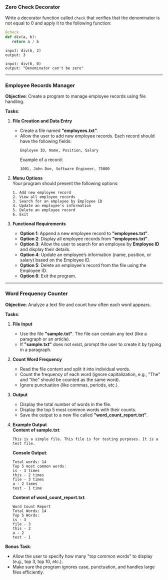 ### Zero Check Decorator

Write a decorator function called `check` that verifies that the denominator is not equal to 0 and apply it to the following function:

```python
@check
def div(a, b):
   return a / b
```

```
input: div(6, 2)
output: 3
```

```
input: div(6, 0)
output: "Denominator can't be zero"
```

---

### **Employee Records Manager**
**Objective**: Create a program to manage employee records using file handling.  

**Tasks**:  
1. **File Creation and Data Entry**  
   - Create a file named **"employees.txt"**.  
   - Allow the user to add new employee records. Each record should have the following fields:  
     ```
     Employee ID, Name, Position, Salary
     ```
     Example of a record:  
     ```
     1001, John Doe, Software Engineer, 75000
     ```

2. **Menu Options**  
   Your program should present the following options:  
   ```
   1. Add new employee record
   2. View all employee records
   3. Search for an employee by Employee ID
   4. Update an employee's information
   5. Delete an employee record
   6. Exit
   ```

3. **Functional Requirements**  
   - **Option 1**: Append a new employee record to **"employees.txt"**.  
   - **Option 2**: Display all employee records from **"employees.txt"**.  
   - **Option 3**: Allow the user to search for an employee by **Employee ID** and display their details.  
   - **Option 4**: Update an employee’s information (name, position, or salary) based on the Employee ID.  
   - **Option 5**: Delete an employee's record from the file using the Employee ID.  
   - **Option 6**: Exit the program. 

---

### **Word Frequency Counter**
**Objective**: Analyze a text file and count how often each word appears.  

**Tasks**:  
1. **File Input**  
   - Use the file **"sample.txt"**. The file can contain any text (like a paragraph or an article).  
   - If **"sample.txt"** does not exist, prompt the user to create it by typing in a paragraph.  

2. **Count Word Frequency**  
   - Read the file content and split it into individual words.  
   - Count the frequency of each word (ignore capitalization, e.g., "The" and "the" should be counted as the same word).  
   - Ignore punctuation (like commas, periods, etc.).  

3. **Output**  
   - Display the total number of words in the file.  
   - Display the top 5 most common words with their counts.  
   - Save the output to a new file called **"word_count_report.txt"**.  

4. **Example Output**  
   **Content of sample.txt**:  
   ```
   This is a simple file. This file is for testing purposes. It is a test file.
   ```

   **Console Output**:  
   ```
   Total words: 14
   Top 5 most common words:
   is - 3 times
   this - 2 times
   file - 3 times
   a - 2 times
   test - 1 time
   ```

   **Content of word_count_report.txt**:  
   ```
   Word Count Report
   Total Words: 14
   Top 5 Words:
   is - 3
   file - 3
   this - 2
   a - 2
   test - 1
   ```

**Bonus Task**:  
- Allow the user to specify how many "top common words" to display (e.g., top 3, top 10, etc.).  
- Make sure the program ignores case, punctuation, and handles large files efficiently.  
